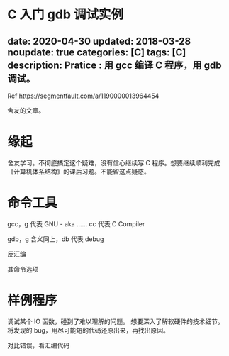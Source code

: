 # C 入门 gdb 调试实例

date: 2020-04-30
updated: 2018-03-28
noupdate: true
categories: [C]
tags: [C]
description: Pratice &#58; 用 gcc 编译 C 程序，用 gdb 调试。
---

Ref <https://segmentfault.com/a/1190000013964454>

舍友的文章。

# 缘起

舍友学习。不彻底搞定这个疑难，没有信心继续写 C 程序。想要继续顺利完成《计算机体系结构》的课后习题。不能留这点疑惑。

# 命令工具

gcc，g 代表 GNU - aka …… cc 代表 C Compiler

gdb，g 含义同上，db 代表 debug

反汇编

其命令选项

# 样例程序

调试某个 IO 函数，碰到了难以理解的问题。
想要深入了解软硬件的技术细节。
将发现的 bug，用尽可能短的代码还原出来，再找出原因。

对比错误，看汇编代码

